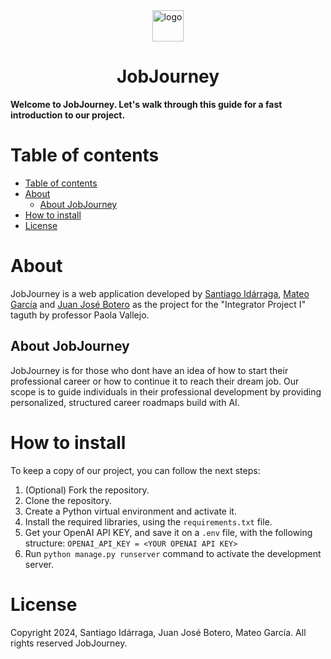<center>
<img src="https://github.com/user-attachments/assets/c74bdfd7-bf04-4935-a0ea-38eade4f9475" alt="logo" height="50px"/>

<h1>JobJourney</h1>
</center>

**Welcome to JobJourney. Let's walk through this guide for a fast introduction to our project.**
# Table of contents
- [Table of contents](#table-of-contents)
- [About](#about)
  - [About JobJourney](#about-jobjourney)
- [How to install](#how-to-install)
- [License](#license)

# About
JobJourney is a web application developed by [Santiago Idárraga](https://github.com/sidarragac), [Mateo García](https://github.com/mgarciac10) and [Juan José Botero](https://github.com/JuanJoseBotero) as the project for the "Integrator Project I" taguth by professor Paola Vallejo.

## About JobJourney
JobJourney is for those who dont have an idea of how to start their professional career or how to continue it to reach their dream job. Our scope is to guide individuals in their professional development by providing personalized, structured career roadmaps build with AI.


# How to install
To keep a copy of our project, you can follow the next steps:
1. (Optional) Fork the repository.
2. Clone the repository.
3. Create a Python virtual environment and activate it.
4. Install the required libraries, using the ``` requirements.txt ``` file.
5. Get your OpenAI API KEY, and save it on a ``` .env ``` file, with the following structure: ``` OPENAI_API_KEY = <YOUR OPENAI API KEY> ```
6. Run ``` python manage.py runserver ``` command to activate the development server.

# License
Copyright 2024, Santiago Idárraga, Juan José Botero, Mateo García. All rights reserved JobJourney.